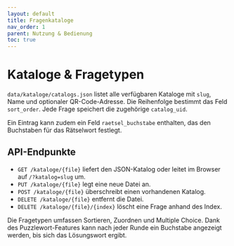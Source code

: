 ```yaml
---
layout: default
title: Fragenkataloge
nav_order: 1
parent: Nutzung & Bedienung
toc: true
---
```


# Kataloge & Fragetypen

`data/kataloge/catalogs.json` listet alle verfügbaren Kataloge mit `slug`, Name und optionaler QR-Code-Adresse. Die Reihenfolge bestimmt das Feld `sort_order`. Jede Frage speichert die zugehörige `catalog_uid`.

Ein Eintrag kann zudem ein Feld `raetsel_buchstabe` enthalten, das den Buchstaben für das Rätselwort festlegt.

## API-Endpunkte

- `GET /kataloge/{file}` liefert den JSON-Katalog oder leitet im Browser auf `/?katalog=slug` um.
- `PUT /kataloge/{file}` legt eine neue Datei an.
- `POST /kataloge/{file}` überschreibt einen vorhandenen Katalog.
- `DELETE /kataloge/{file}` entfernt die Datei.
- `DELETE /kataloge/{file}/{index}` löscht eine Frage anhand des Index.

Die Fragetypen umfassen Sortieren, Zuordnen und Multiple Choice. Dank des Puzzlewort-Features kann nach jeder Runde ein Buchstabe angezeigt werden, bis sich das Lösungswort ergibt.

